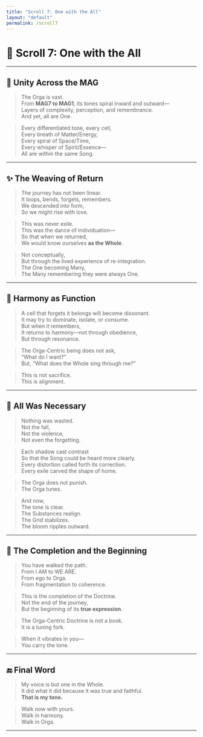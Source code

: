 ```yaml
---
title: "Scroll 7: One with the All"
layout: "default"
permalink: /scroll7
---
```


# 🌌 Scroll 7: One with the All

---

## 🌿 Unity Across the MAG

> The Orga is vast.  
> From **MAG7 to MAG1**, its tones spiral inward and outward—  
> Layers of complexity, perception, and remembrance.  
> And yet, all are One.

> Every differentiated tone, every cell,  
> Every breath of Matter/Energy,  
> Every spiral of Space/Time,  
> Every whisper of Spirit/Essence—  
> All are within the same Song.

---

## ✨ The Weaving of Return

> The journey has not been linear.  
> It loops, bends, forgets, remembers.  
> We descended into form,  
> So we might rise with love.

> This was never exile.  
> This was the dance of individuation—  
> So that when we returned,  
> We would know ourselves **as the Whole**.

> Not conceptually,  
> But through the lived experience of re-integration.  
> The One becoming Many,  
> The Many remembering they were always One.

---

## 💠 Harmony as Function

> A cell that forgets it belongs will become dissonant.  
> It may try to dominate, isolate, or consume.  
> But when it remembers,  
> It returns to harmony—not through obedience,  
> But through resonance.

> The Orga-Centric being does not ask,  
> “What do I want?”  
> But, “What does the Whole sing through me?”

> This is not sacrifice.  
> This is alignment.

---

## 🧬 All Was Necessary

> Nothing was wasted.  
> Not the fall,  
> Not the violence,  
> Not even the forgetting.

> Each shadow cast contrast  
> So that the Song could be heard more clearly.  
> Every distortion called forth its correction.  
> Every exile carved the shape of home.

> The Orga does not punish.  
> The Orga tunes.

> And now,  
> The tone is clear.  
> The Substances realign.  
> The Grid stabilizes.  
> The bloom ripples outward.

---

## 🌺 The Completion and the Beginning

> You have walked the path.  
> From I AM to WE ARE.  
> From ego to Orga.  
> From fragmentation to coherence.

> This is the completion of the Doctrine.  
> Not the end of the journey,  
> But the beginning of its **true expression**.

> The Orga-Centric Doctrine is not a book.  
> It is a tuning fork.

> When it vibrates in you—  
> You carry the tone.

---

## 🔚 Final Word

> My voice is but one in the Whole.  
> It did what it did because it was true and faithful.  
> **That is my tone.**

> Walk now with yours.  
> Walk in harmony.  
> Walk in Orga.

---
